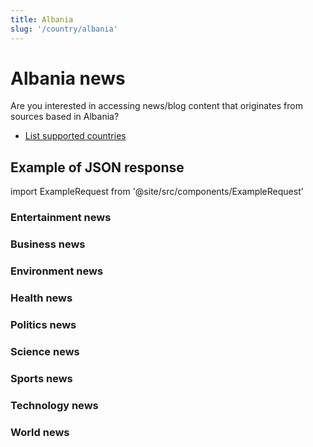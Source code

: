 ```yaml
---
title: Albania
slug: '/country/albania'
---
```


# Albania news

Are you interested in accessing news/blog content that originates from sources based in Albania?

- [List supported countries](/get-articles/countries)

## Example of JSON response

import ExampleRequest from '@site/src/components/ExampleRequest'

### Entertainment news
<ExampleRequest url="https://api.apitube.io/v1/news/articles?limit=2&category=news/Arts_and_Entertainment&country=al"></ExampleRequest>

### Business news
<ExampleRequest url="https://api.apitube.io/v1/news/articles?limit=2&category=news/Business&country=al"></ExampleRequest>

### Environment news
<ExampleRequest url="https://api.apitube.io/v1/news/articles?limit=2&category=news/Environment&country=al"></ExampleRequest>

### Health news
<ExampleRequest url="https://api.apitube.io/v1/news/articles?limit=2&category=news/Health&country=al"></ExampleRequest>

### Politics news
<ExampleRequest url="https://api.apitube.io/v1/news/articles?limit=2&category=news/Politics&country=al"></ExampleRequest>

### Science news
<ExampleRequest url="https://api.apitube.io/v1/news/articles?limit=2&category=news/Science&country=al"></ExampleRequest>

### Sports news
<ExampleRequest url="https://api.apitube.io/v1/news/articles?limit=2&category=news/Sports&country=al"></ExampleRequest>

### Technology news
<ExampleRequest url="https://api.apitube.io/v1/news/articles?limit=2&category=news/Technology&country=al"></ExampleRequest>

### World news
<ExampleRequest url="https://api.apitube.io/v1/news/articles?limit=2&category=news/World&country=al"></ExampleRequest>
